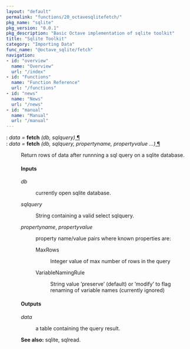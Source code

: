 ```yaml
---
layout: "default"
permalink: "functions/20_octavesqlitefetch/"
pkg_name: "sqlite"
pkg_version: "0.0.1"
pkg_description: "Basic Octave implementation of sqlite toolkit"
title: "Sqlite Toolkit"
category: "Importing Data"
func_name: "@octave_sqlite/fetch"
navigation:
- id: "overview"
  name: "Overview"
  url: "/index"
- id: "Functions"
  name: "Function Reference"
  url: "/functions"
- id: "news"
  name: "News"
  url: "/news"
- id: "manual"
  name: "Manual"
  url: "/manual"
---
```

<dl class="def">
<dt id="index-fetch"><span class="category">: </span><span><em><var>data</var> =</em> <strong>fetch</strong> <em>(<var>db</var>, <var>sqlquery</var>)</em><a href='#index-fetch' class='copiable-anchor'> &para;</a></span></dt>
<dt id="index-fetch-1"><span class="category">: </span><span><em><var>data</var> =</em> <strong>fetch</strong> <em>(<var>db</var>, <var>sqlquery</var>, <var>propertyname</var>, <var>propertyvalue</var> &hellip;)</em><a href='#index-fetch-1' class='copiable-anchor'> &para;</a></span></dt>
<dd><p>Return rows of data after runnning a sql query on a sqlite database.
</p>
<span id="Inputs"></span><h4 class="subsubheading">Inputs</h4>
<dl compact="compact">
<dt><span><var>db</var></span></dt>
<dd><p>currently open sqlite database.
 </p></dd>
<dt><span><var>sqlquery</var></span></dt>
<dd><p>String containing a valid select sqlquery.
 </p></dd>
<dt><span><var>propertyname</var>, <var>propertyvalue</var></span></dt>
<dd><p>property name/value pairs where known properties are:
  </p><dl compact="compact">
<dt><span>MaxRows</span></dt>
<dd><p>Integer value of max number of rows in the query
  </p></dd>
<dt><span>VariableNamingRule</span></dt>
<dd><p>String value &rsquo;preserve&rsquo; (default) or &rsquo;modify&rsquo; to flag renaming of variable names (currently ignored)
  </p></dd>
</dl>
</dd>
</dl>

<span id="Outputs"></span><h4 class="subsubheading">Outputs</h4>
<dl compact="compact">
<dt><span><var>data</var></span></dt>
<dd><p>a table containing the query result.
 </p></dd>
</dl>


<p><strong>See also:</strong> sqlite, sqlread.
 </p></dd></dl>